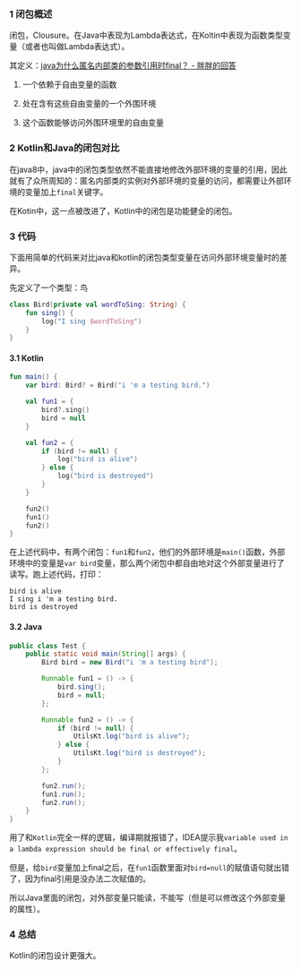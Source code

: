
### 1 闭包概述

闭包，Clousure。在Java中表现为Lambda表达式，在Koltin中表现为函数类型变量（或者也叫做Lambda表达式）。

其定义：[java为什么匿名内部类的参数引用时final？ - 胖胖的回答](https://www.zhihu.com/question/21395848/answer/110829597)

1. 一个依赖于自由变量的函数 

2. 处在含有这些自由变量的一个外围环境

3. 这个函数能够访问外围环境里的自由变量



### 2 Kotlin和Java的闭包对比

在java8中，java中的闭包类型依然不能直接地修改外部环境的变量的引用，因此就有了众所周知的：匿名内部类的实例对外部环境的变量的访问，都需要让外部环境的变量加上`final`关键字。

在Kotin中，这一点被改进了，Kotlin中的闭包是功能健全的闭包。



### 3 代码

下面用简单的代码来对比java和kotlin的闭包类型变量在访问外部环境变量时的差异。

先定义了一个类型：鸟

``` kotlin
class Bird(private val wordToSing: String) {
    fun sing() {
        log("I sing $wordToSing")
    }
}
```

#### 3.1 Kotlin

``` kotlin
fun main() {
    var bird: Bird? = Bird("i 'm a testing bird.")

    val fun1 = {
        bird?.sing()
        bird = null
    }

    val fun2 = {
        if (bird != null) {
            log("bird is alive")
        } else {
            log("bird is destroyed")
        }
    }

    fun2()
    fun1()
    fun2()
}
```

在上述代码中，有两个闭包：`fun1`和`fun2`，他们的外部环境是`main()`函数，外部环境中的变量是`var bird`变量，那么两个闭包中都自由地对这个外部变量进行了读写。跑上述代码，打印：

``` 
bird is alive
I sing i 'm a testing bird.
bird is destroyed
```

#### 3.2 Java

``` java
public class Test {
    public static void main(String[] args) {
        Bird bird = new Bird("i 'm a testing bird");

        Runnable fun1 = () -> {
            bird.sing();
            bird = null;
        };

        Runnable fun2 = () -> {
            if (bird != null) {
                UtilsKt.log("bird is alive");
            } else {
                UtilsKt.log("bird is destroyed");
            }
        };

        fun2.run();
        fun1.run();
        fun2.run();
    }
}
```

用了和`Kotlin`完全一样的逻辑，编译期就报错了，IDEA提示我`variable used in a lambda expression should be final or effectively final`。

但是，给`bird`变量加上final之后，在`fun1`函数里面对`bird=null`的赋值语句就出错了，因为final引用是没办法二次赋值的。

所以Java里面的闭包，对外部变量只能读，不能写（但是可以修改这个外部变量的属性）。



### 4 总结

Kotlin的闭包设计更强大。
